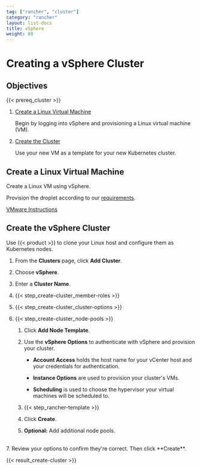 ```yaml
---
tag: ["rancher", "cluster"]
category: "rancher"
layout: list-docs
title: vSphere
weight: 80
---
```


# Creating a vSphere Cluster

## Objectives

{{< prereq_cluster >}}

1.	[Create a Linux Virtual Machine](#create-a-linux-virtual-machine)

	Begin by logging into vSphere and provisioning a Linux virtual machine (VM).

2. [Create the Cluster](#create-the-vsphere-cluster)

	Use your new VM as a template for your new Kubernetes cluster.

## Create a Linux Virtual Machine

Create a Linux VM using vSphere.

Provision the droplet according to our [requirements](../setup/requirements.md).

[VMware Instructions](https://docs.vmware.com/en/VMware-vSphere/6.5/com.vmware.vsphere.vm_admin.doc/GUID-39D19B2B-A11C-42AE-AC80-DDA8682AB42C.html)

## Create the vSphere Cluster

Use {{< product >}} to clone your Linux host and configure them as Kubernetes nodes.

1. From the **Clusters** page, click **Add Cluster**.

2. Choose **vSphere**.

3. Enter a **Cluster Name**.

4. {{< step_create-cluster_member-roles >}}

5. {{< step_create-cluster_cluster-options >}}

6. {{< step_create-cluster_node-pools >}}

	1.	Click **Add Node Template**.

	2.	Use the **vSphere Options** to authenticate with vSphere and provision your cluster.

		- **Account Access** holds the host name for your vCenter host and your credentials for authentication.

		- **Instance Options** are used to provision your cluster's VMs.

		- **Scheduling** is used to choose the hypervisor your virtual machines will be scheduled to.

	3. {{< step_rancher-template >}}

	4. Click **Create**.

	5. **Optional:** Add additional node pools.

<br/>
7. Review your options to confirm they're correct. Then click **Create**.

{{< result_create-cluster >}}
